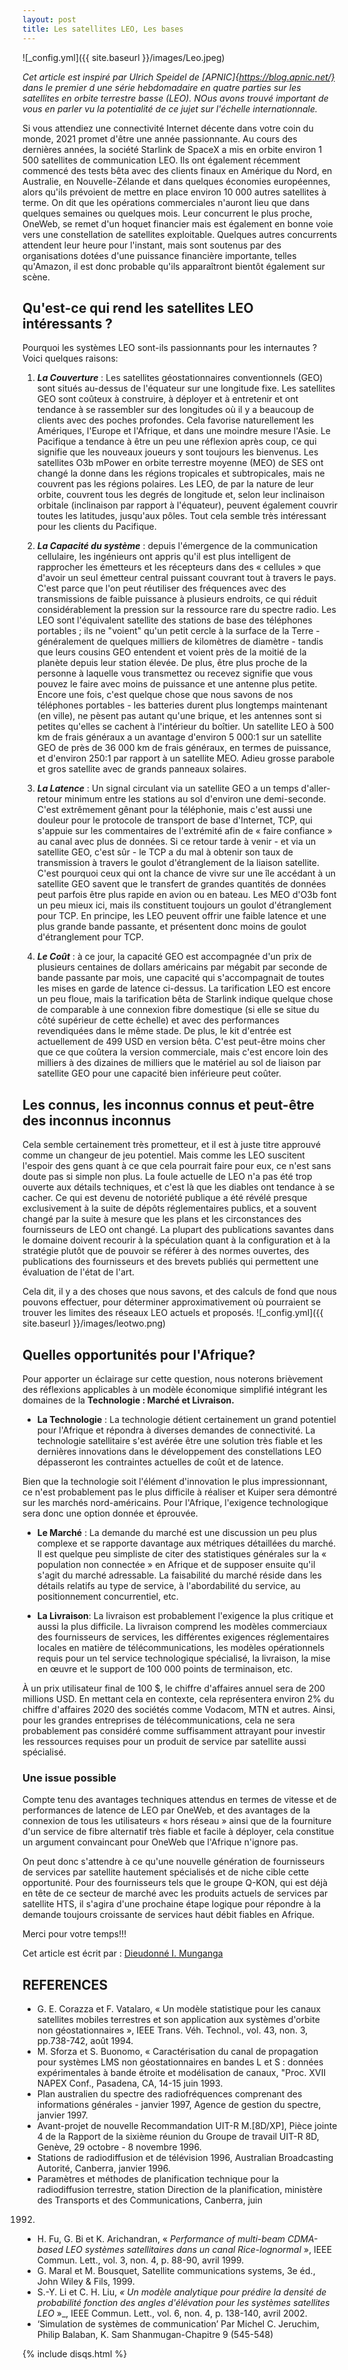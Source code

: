 ```yaml
---
layout: post
title: Les satellites LEO, Les bases
---
```


![_config.yml]({{ site.baseurl }}/images/Leo.jpeg)

_Cet article est inspiré par Ulrich Speidel de [APNIC]{https://blog.apnic.net/} dans le premier d une série hebdomadaire en quatre parties sur les satellites en orbite terrestre basse (LEO). NOus avons trouvé important de vous en parler vu la potentialité de ce jujet sur l'échelle internationnale._

Si vous attendiez une connectivité Internet décente dans votre coin du monde, 2021 promet d'être une année passionnante. Au cours des dernières années, la société Starlink de SpaceX a mis en orbite environ 1 500 satellites de communication LEO. Ils ont également récemment commencé des tests bêta avec des clients finaux en Amérique du Nord, en Australie, en Nouvelle-Zélande et dans quelques économies européennes, alors qu'ils prévoient de mettre en place environ 10 000 autres satellites à terme. On dit que les opérations commerciales n'auront lieu que dans quelques semaines ou quelques mois. Leur concurrent le plus proche, OneWeb, se remet d'un hoquet financier mais est également en bonne voie vers une constellation de satellites exploitable. Quelques autres concurrents attendent leur heure pour l'instant, mais sont soutenus par des organisations dotées d'une puissance financière importante, telles qu'Amazon, il est donc probable qu'ils apparaîtront bientôt également sur scène.

## Qu'est-ce qui rend les satellites LEO intéressants ?

Pourquoi les systèmes LEO sont-ils passionnants pour les internautes ? Voici quelques raisons:

1. **_La Couverture_** : Les satellites géostationnaires conventionnels (GEO) sont situés au-dessus de l'équateur sur une longitude fixe. Les satellites GEO sont coûteux à construire, à déployer et à entretenir et ont tendance à se rassembler sur des longitudes où il y a beaucoup de clients avec des poches profondes. Cela favorise naturellement les Amériques, l'Europe et l'Afrique, et dans une moindre mesure l'Asie. Le Pacifique a tendance à être un peu une réflexion après coup, ce qui signifie que les nouveaux joueurs y sont toujours les bienvenus. Les satellites O3b mPower en orbite terrestre moyenne (MEO) de SES ont changé la donne dans les régions tropicales et subtropicales, mais ne couvrent pas les régions polaires. Les LEO, de par la nature de leur orbite, couvrent tous les degrés de longitude et, selon leur inclinaison orbitale (inclinaison par rapport à l'équateur), peuvent également couvrir toutes les latitudes, jusqu'aux pôles. Tout cela semble très intéressant pour les clients du Pacifique.

2. **_La Capacité du système_** : depuis l'émergence de la communication cellulaire, les ingénieurs ont appris qu'il est plus intelligent de rapprocher les émetteurs et les récepteurs dans des « cellules » que d'avoir un seul émetteur central puissant couvrant tout à travers le pays. C'est parce que l'on peut réutiliser des fréquences avec des transmissions de faible puissance à plusieurs endroits, ce qui réduit considérablement la pression sur la ressource rare du spectre radio. Les LEO sont l'équivalent satellite des stations de base des téléphones portables ; ils ne "voient" qu'un petit cercle à la surface de la Terre - généralement de quelques milliers de kilomètres de diamètre - tandis que leurs cousins ​​GEO entendent et voient près de la moitié de la planète depuis leur station élevée. 
De plus, être plus proche de la personne à laquelle vous transmettez ou recevez signifie que vous pouvez le faire avec moins de puissance et une antenne plus petite. Encore une fois, c'est quelque chose que nous savons de nos téléphones portables - les batteries durent plus longtemps maintenant (en ville), ne pèsent pas autant qu'une brique, et les antennes sont si petites qu'elles se cachent à l'intérieur du boîtier. Un satellite LEO à 500 km de frais généraux a un avantage d'environ 5 000:1 sur un satellite GEO de près de 36 000 km de frais généraux, en termes de puissance, et d'environ 250:1 par rapport à un satellite MEO. Adieu grosse parabole et gros satellite avec de grands panneaux solaires.

3. **_La Latence_** : Un signal circulant via un satellite GEO a un temps d'aller-retour minimum entre les stations au sol d'environ une demi-seconde. C'est extrêmement gênant pour la téléphonie, mais c'est aussi une douleur pour le protocole de transport de base d'Internet, TCP, qui s'appuie sur les commentaires de l'extrémité afin de « faire confiance » au canal avec plus de données. Si ce retour tarde à venir - et via un satellite GEO, c'est sûr - le TCP a du mal à obtenir son taux de transmission à travers le goulot d'étranglement de la liaison satellite. C'est pourquoi ceux qui ont la chance de vivre sur une île accédant à un satellite GEO savent que le transfert de grandes quantités de données peut parfois être plus rapide en avion ou en bateau. Les MEO d'O3b font un peu mieux ici, mais ils constituent toujours un goulot d'étranglement pour TCP. En principe, les LEO peuvent offrir une faible latence et une plus grande bande passante, et présentent donc moins de goulot d'étranglement pour TCP.

4. **_Le Coût_** : à ce jour, la capacité GEO est accompagnée d'un prix de plusieurs centaines de dollars américains par mégabit par seconde de bande passante par mois, une capacité qui s'accompagnait de toutes les mises en garde de latence ci-dessus. La tarification LEO est encore un peu floue, mais la tarification bêta de Starlink indique quelque chose de comparable à une connexion fibre domestique (si elle se situe du côté supérieur de cette échelle) et avec des performances revendiquées dans le même stade. De plus, le kit d'entrée est actuellement de 499 USD en version bêta. C'est peut-être moins cher que ce que coûtera la version commerciale, mais c'est encore loin des milliers à des dizaines de milliers que le matériel au sol de liaison par satellite GEO pour une capacité bien inférieure peut coûter.

## Les connus, les inconnus connus et peut-être des inconnus inconnus

Cela semble certainement très prometteur, et il est à juste titre approuvé comme un changeur de jeu potentiel. Mais comme les LEO suscitent l'espoir des gens quant à ce que cela pourrait faire pour eux, ce n'est sans doute pas si simple non plus. La foule actuelle de LEO n'a pas été trop ouverte aux détails techniques, et c'est là que les diables ont tendance à se cacher. Ce qui est devenu de notoriété publique a été révélé presque exclusivement à la suite de dépôts réglementaires publics, et a souvent changé par la suite à mesure que les plans et les circonstances des fournisseurs de LEO ont changé. La plupart des publications savantes dans le domaine doivent recourir à la spéculation quant à la configuration et à la stratégie plutôt que de pouvoir se référer à des normes ouvertes, des publications des fournisseurs et des brevets publiés qui permettent une évaluation de l'état de l'art.

Cela dit, il y a des choses que nous savons, et des calculs de fond que nous pouvons effectuer, pour déterminer approximativement où pourraient se trouver les limites des réseaux LEO actuels et proposés.
![_config.yml]({{ site.baseurl }}/images/leotwo.png)

## Quelles opportunités pour l'Afrique?
Pour apporter un éclairage sur cette question, nous noterons brièvement des réflexions applicables à un modèle économique simplifié intégrant les domaines de la **Technologie : Marché et Livraison.**

* **La Technologie** : La technologie détient certainement un grand potentiel pour l'Afrique et répondra à diverses demandes de connectivité. La technologie satellitaire s'est avérée être une solution très fiable et les dernières innovations dans le développement des constellations LEO dépasseront les contraintes actuelles de coût et de latence.

Bien que la technologie soit l'élément d'innovation le plus impressionnant, ce n'est probablement pas le plus difficile à réaliser et Kuiper sera démontré sur les marchés nord-américains. Pour l'Afrique, l'exigence technologique sera donc une option donnée et éprouvée.

* **Le Marché** :
La demande du marché est une discussion un peu plus complexe et se rapporte davantage aux métriques détaillées du marché. Il est quelque peu simpliste de citer des statistiques générales sur la « population non connectée » en Afrique et de supposer ensuite qu'il s'agit du marché adressable. La faisabilité du marché réside dans les détails relatifs au type de service, à l'abordabilité du service, au positionnement concurrentiel, etc.

* **La Livraison**:
La livraison est probablement l'exigence la plus critique et aussi la plus difficile. La livraison comprend les modèles commerciaux des fournisseurs de services, les différentes exigences réglementaires locales en matière de télécommunications, les modèles opérationnels requis pour un tel service technologique spécialisé, la livraison, la mise en œuvre et le support de 100 000 points de terminaison, etc.

À un prix utilisateur final de 100 $, le chiffre d'affaires annuel sera de 200 millions USD. En mettant cela en contexte, cela représentera environ 2% du chiffre d'affaires 2020 des sociétés comme Vodacom, MTN et autres. Ainsi, pour les grandes entreprises de télécommunications, cela ne sera probablement pas considéré comme suffisamment attrayant pour investir les ressources requises pour un produit de service par satellite aussi spécialisé.

### Une issue possible

Compte tenu des avantages techniques attendus en termes de vitesse et de performances de latence de LEO par OneWeb, et des avantages de la connexion de tous les utilisateurs « hors réseau » ainsi que de la fourniture d'un service de fibre alternatif très fiable et facile à déployer, cela constitue un argument convaincant pour OneWeb que l'Afrique n'ignore pas.

On peut donc s'attendre à ce qu'une nouvelle génération de fournisseurs de services par satellite hautement spécialisés et de niche cible cette opportunité. Pour des fournisseurs tels que le groupe Q-KON, qui est déjà en tête de ce secteur de marché avec les produits actuels de services par satellite HTS, il s'agira d'une prochaine étape logique pour répondre à la demande toujours croissante de services haut débit fiables en Afrique.

Merci pour votre temps!!!

Cet article est écrit par : [Dieudonné I. Munganga](https://dieudonnemunganga.pb.online/)


## REFERENCES

* G. E. Corazza et F. Vatalaro, « Un modèle statistique pour les canaux satellites mobiles terrestres
et son application aux systèmes d'orbite non géostationnaires », IEEE Trans. Véh. Technol., vol.
43, non. 3, pp.738-742, août 1994.
* M. Sforza et S. Buonomo, « Caractérisation du canal de propagation pour
systèmes LMS non géostationnaires en bandes L et S : données expérimentales à bande étroite et
modélisation de canaux, "Proc. XVII NAPEX Conf., Pasadena, CA, 14-15 juin 1993.
* Plan australien du spectre des radiofréquences comprenant des informations générales - janvier
1997, Agence de gestion du spectre, janvier 1997.
* Avant-projet de nouvelle Recommandation UIT-R M.[8D/XP], Pièce jointe 4 de la
Rapport de la sixième réunion du Groupe de travail UIT-R 8D, Genève, 29 octobre - 8
novembre 1996.
* Stations de radiodiffusion et de télévision 1996, Australian Broadcasting
Autorité, Canberra, janvier 1996.
* Paramètres et méthodes de planification technique pour la radiodiffusion terrestre, station
Direction de la planification, ministère des Transports et des Communications, Canberra, juin
1992.
* H. Fu, G. Bi et K. Arichandran, « _Performance of multi-beam CDMA-based LEO
systèmes satellitaires dans un canal Rice-lognormal_ », IEEE Commun. Lett., vol. 3, non. 4, p.
88-90, avril 1999.
* G. Maral et M. Bousquet, Satellite communications systems, 3e éd., John Wiley &
Fils, 1999.
* S.-Y. Li et C. H. Liu, _« Un modèle analytique pour prédire la densité de probabilité
fonction des angles d'élévation pour les systèmes satellites LEO_ »_, IEEE Commun. Lett., vol. 6, non.
4, p. 138-140, avril 2002.
* ‘Simulation de systèmes de communication’ Par Michel C. Jeruchim, Philip Balaban, K.
Sam Shanmugan-Chapitre 9 (545-548)

{% include disqs.html %}